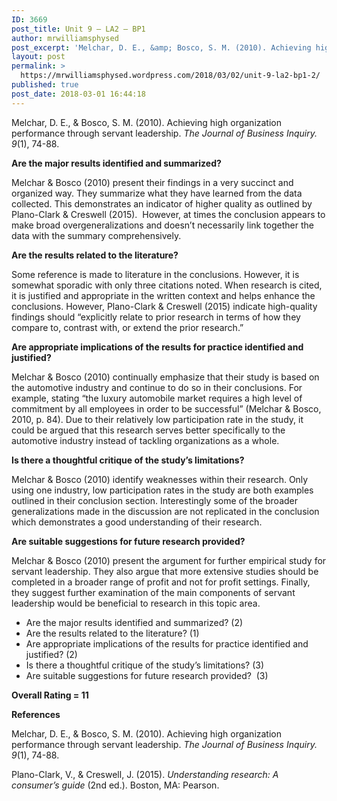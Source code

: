 ```yaml
---
ID: 3669
post_title: Unit 9 – LA2 – BP1
author: mrwilliamsphysed
post_excerpt: 'Melchar, D. E., &amp; Bosco, S. M. (2010). Achieving high organization performance through servant leadership.&nbsp;The Journal of Business Inquiry. 9(1), 74-88. Are the major results identified and summarized? Melchar &amp; Bosco (2010) present their&nbsp;findings in a very succinct and organized way. They summarize what they have learned from the data collected. This demonstrates an indicator &hellip; <a href="https://mrwilliamsphysed.wordpress.com/2018/03/02/unit-9-la2-bp1-2/">Continue reading <span>Unit 9 &ndash; LA2 &ndash;&nbsp;BP1</span></a>'
layout: post
permalink: >
  https://mrwilliamsphysed.wordpress.com/2018/03/02/unit-9-la2-bp1-2/
published: true
post_date: 2018-03-01 16:44:18
---
```

<p>Melchar, D. E., &amp; Bosco, S. M. (2010). Achieving high organization performance through servant leadership. <em>The Journal of Business Inquiry. 9</em>(1), 74-88.</p>
<p><strong>Are the major results identified and summarized?</strong></p>
<p>Melchar &amp; Bosco (2010) present their findings in a very succinct and organized way. They summarize what they have learned from the data collected. This demonstrates an indicator of higher quality as outlined by Plano-Clark &amp; Creswell (2015).  However, at times the conclusion appears to make broad overgeneralizations and doesn&#8217;t necessarily link together the data with the summary comprehensively.</p>
<p><strong>Are the results related to the literature?</strong></p>
<p>Some reference is made to literature in the conclusions. However, it is somewhat sporadic with only three citations noted. When research is cited, it is justified and appropriate in the written context and helps enhance the conclusions. However, Plano-Clark &amp; Creswell (2015) indicate high-quality findings should &#8220;explicitly relate to prior research in terms of how they compare to, contrast with, or extend the prior research.&#8221;</p>
<p><strong>Are appropriate implications of the results for practice identified and justified?</strong></p>
<p>Melchar &amp; Bosco (2010) continually emphasize that their study is based on the automotive industry and continue to do so in their conclusions. For example, stating &#8220;the luxury automobile market requires a high level of commitment by all employees in order to be successful&#8221; (Melchar &amp; Bosco, 2010, p. 84). Due to their relatively low participation rate in the study, it could be argued that this research serves better specifically to the automotive industry instead of tackling organizations as a whole.</p>
<p><strong>Is there a thoughtful critique of the study’s limitations?</strong></p>
<p>Melchar &amp; Bosco (2010) identify weaknesses within their research. Only using one industry, low participation rates in the study are both examples outlined in their conclusion section. Interestingly some of the broader generalizations made in the discussion are not replicated in the conclusion which demonstrates a good understanding of their research.</p>
<p><strong>Are suitable suggestions for future research provided?</strong></p>
<p>Melchar &amp; Bosco (2010) present the argument for further empirical study for servant leadership. They also argue that more extensive studies should be completed in a broader range of profit and not for profit settings. Finally, they suggest further examination of the main components of servant leadership would be beneficial to research in this topic area.</p>
<ul>
<li>Are the major results identified and summarized? (2)</li>
<li>Are the results related to the literature? (1)</li>
<li>Are appropriate implications of the results for practice identified and justified? (2)</li>
<li>Is there a thoughtful critique of the study’s limitations? (3)</li>
<li>Are suitable suggestions for future research provided?  (3)</li>
</ul>
<p><strong>Overall Rating = 11</strong></p>
<p><strong>References</strong></p>
<p>Melchar, D. E., &amp; Bosco, S. M. (2010). Achieving high organization performance through servant leadership. <em>The Journal of Business Inquiry. 9</em>(1), 74-88.</p>
<p>Plano-Clark, V., &amp; Creswell, J. (2015). <em>Understanding research: A consumer’s guide</em> (2nd ed.). Boston, MA: Pearson.</p>